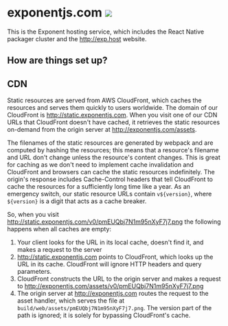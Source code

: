 # exponentjs.com <img src="http://slack.exponentjs.com/badge.svg">

This is the Exponent hosting service, which includes the React Native packager cluster and the http://exp.host website.

## How are things set up?

## CDN

Static resources are served from AWS CloudFront, which caches the resources and serves them quickly to users worldwide. The domain of our CloudFront is http://static.exponentjs.com. When you visit one of our CDN URLs that CloudFront doesn't have cached, it retrieves the static resources on-demand from the origin server at http://exponentjs.com/assets.

The filenames of the static resources are generated by webpack and are computed by hashing the resources; this means that a resource's filename and URL don't change unless the resource's content changes. This is great for caching as we don't need to implement cache invalidation and CloudFront and browsers can cache the static resources indefinitely. The origin's response includes Cache-Control headers that tell CloudFront to cache the resources for a sufficiently long time like a year. As an emergency switch, our static resource URLs contain `v${version}`, where `${version}` is a digit that acts as a cache breaker.

So, when you visit http://static.exponentjs.com/v0/pmEUQbj7N1m95nXyF7j7.png the following happens when all caches are empty:

1. Your client looks for the URL in its local cache, doesn't find it, and makes a request to the server
2. http://static.exponentjs.com points to CloudFront, which looks up the URL in its cache. CloudFront will ignore HTTP headers and query parameters.
3. CloudFront constructs the URL to the origin server and makes a request to http://exponentjs.com/assets/v0/pmEUQbj7N1m95nXyF7j7.png
4. The origin server at http://exponentjs.com routes the request to the asset handler, which serves the file at `build/web/assets/pmEUQbj7N1m95nXyF7j7.png`. The version part of the path is ignored; it is solely for bypassing CloudFront's cache.
